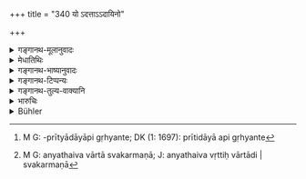 +++
title = "340 यो ऽदत्ताऽऽदायिनो"

+++

<details><summary>गङ्गानथ-मूलानुवादः</summary>

If a Brāhmaṇa seeks, even by sacrificing and teaching, to obtain wealth from one who has taken what has not been given to him,—he is just like a thief.—(340)
</details>

<details><summary>मेधातिथिः</summary>

अतिदेशो ऽयम् । **यो** **ब्राह्मणश्** चौरान् उपजीवति स चोरवद् दण्ड्यः । **याजनाध्यापनेनापि** । अपिः क्रियान्तरसूचकः । तेन प्रतिग्रहप्रीत्यादायादि गृह्यते[^१४०] । क्षत्रियादीनाम् अन्यथैव वार्तादिस्वकर्मणा[^१४१] चोरधनं गृह्णताम् । ब्राह्मणग्रहणं तु मया "किल धर्मेणार्जितं याजयता" इत्य् अभिमाननिवृत्त्यर्थम् । अदत्तम् आदत्ते गृह्णातीत्य् **अदत्तादायी** चोरः । **लिप्सेत** लब्धुम् इच्छेद् अगृहीतास्व् अपि दक्षिणासु तत्संबन्धाद् एव चौरनिग्रहः ॥ ८.३४० ॥


[^१४१]:
     M G: anyathaiva vārtā svakarmaṇā; J: anyathaiva vṛttiḥ vārtādi | svakarmaṇā


[^१४०]:
     M G: -prītyādāyāpi gṛhyante; DK (1: 1697): prītidāyā api gṛhyante
</details>

<details><summary>गङ्गानथ-भाष्यानुवादः</summary>

This text is in the form of a corollary. the meaning is that the Brāhmaṇa who derives his livelihood from thieves should he punished like a thief.

‘*Even by sacrificing and teaching*’;—the term ‘even’ indicates other acts also; so that *accepting gifts* and friendly presents, etc., also become included.

Of the *Kṣatriya* and other castes, the means of living are other than these; such as trade and the rest. So that to their case the rule would apply if they received the property of thieves in the course of such transactions.

The Brāhmaṇa has been specially mentioned, with a view to prevent the possibility of his entertaining such ideas as ‘I have acquired this by the lawful me ms of sacrificing for the man.’

‘*Who has taken what was not given to him*’—*i.e*., the thief.

‘*Seeks to obtain*’—wishes to acquire.

If even though he may not have actually received the sacrificial fee, yet, he should he punished like a thief, simply on the ground of his having associated and having had dealings with a thief.—(340)
</details>

<details><summary>गङ्गानथ-टिप्पन्यः</summary>

This verse is quoted in *Vivādaratnākara* (p. 340), which explains
‘*adattādāyin*’ as *the thief*, and adds that ‘*api*’ includes also
*gifts* and so forth;—and in *Mitākṣarā* (2.113), which remarks that if
‘proprietary right’ were something purely *temporal*, then there would
be no justification for the penalty being inflicted on the Brāhmaṇa who
acquires wealth by teaching and sacrificing for thieves, as laid down in
the present text. *Bālambhaṭṭī* has the following notes:—‘*Adattādāyin*’
means ‘one who *takes* (*ādadāti*) another’s property when it is *not
given* (*adattam*) by him’;—in ‘*yājanādhyāpanena*’ (or ‘—*nāt*’ as read
in *Mitākṣarā*) we have the causative copulative compound;—‘*api*’
includes *gift* also.

It is quoted in *Vyavahāra-Bālambhaṭṭī* (p. 992);—and in
*Vivādacintāmaṇi* (p. 144).
</details>

<details><summary>गङ्गानथ-तुल्य-वाक्यानि</summary>

*Gautama* (12.49-50).—‘A man who knowingly becomes the servant of a
thief shall be treated like a thief;—likewise he who knowingly receives
goods from a thief or an unrighteous man.’

*Kātyāyana* (Vivādaratnākara, p. 340).—‘Purchasers of stolen property
and accepters of gifts from thieves, as also those who lend them cover,
have been declared to be deserving of the same punishment as the thief.’
</details>

<details><summary>भारुचिः</summary>

एवं च चोरसमत्वाच् चोरवद् दण्ड्यो ऽसौ । अधुना निमित्ते स्वल्पम् अनुजानाति परादानम् ॥ ८.३३९ ॥
</details>

<details><summary>Bühler</summary>

340	A Brahmana, seeking to obtain property from a man who took what was not given to him, either by sacrificing for him or by teaching him, is even like a thief.
</details>
